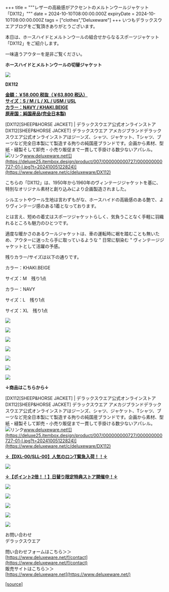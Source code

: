+++
title = """レザーの高級感がアクセントのメルトンウールジャケット「DX112」"""
date = 2024-10-10T08:00:00.000Z
expiryDate = 2024-10-10T08:00:00.000Z
tags = ["clothes","Deluxeware"]
+++
いつもデラックスウエアブログをご覧頂きありがとうございます。

本日は、ホースハイドとメルトンウールの組合せからなるスポーツジャケット「DX112」をご紹介します。

一味違うアウターを是非ご覧ください。

**ホースハイドとメルトンウールの切替ジャケット**

**[![](https://stat.ameba.jp/user_images/20241010/16/deluxeware/86/da/j/o1126150015496227859.jpg)](https://stat.ameba.jp/user_images/20241010/16/deluxeware/86/da/j/o1126150015496227859.jpg)**

**DX112**

**[金額：￥58,000 税抜（￥63,800 税込）](https://www.deluxeware.net/c/deluxeware/DX112)  
[サイズ：S / M / L / XL / USM / USL](https://www.deluxeware.net/c/deluxeware/DX112)  
[カラー：NAVY / KHAKI.BEIGE](https://www.deluxeware.net/c/deluxeware/DX112)  
[原産国：純国産品(完全日本製)](https://www.deluxeware.net/c/deluxeware/DX112)**

[DX112\[SHEEP&HORSE JACKET\] | デラックスウエア公式オンラインストアDX112\[SHEEP&HORSE JACKET\] デラックスウエア アメカジブランドデラックスウエア公式オンラインストアはジーンズ、シャツ、ジャケット、Tシャツ、ブーツなど完全日本製にて製造する拘りの純国産ブランドです。企画から素材、型紙・縫製そして卸売・小売り販促まで一貫して手掛ける数少ないアパレル。![リンク](https://c.stat100.ameba.jp/ameblo/symbols/v3.20.0/svg/gray/editor_link.svg)www.deluxeware.net![](https://deluxe25.itembox.design/product/007/000000000727/000000000727-01-l.jpg?t=20241005122824)](https://www.deluxeware.net/c/deluxeware/DX112)

こちらの「DX112」は、1950年から1960年のヴィンテージジャケットを基に、特別なオリジナル素材と創り込みにより企画製造されました。

シルエットやウール生地は言わずもがな、ホースハイドの高級感のある艶で、よりヴィンテージ感のある1着となっております。

とは言え、短めの着丈はスポーツジャケットらしく、気負うことなく手軽に羽織れるところも魅力のひとつです。

適度な暖かさのあるウールジャケットは、車の運転時に裾を踏むことも無いため、アウターに迷ったら手に取っているような " 日常に馴染む " ヴィンテージジャケットとして活躍の予感。

残りカラー/サイズは以下の通りです。

カラー：KHAKI.BEIGE 

サイズ：M　残り1点

カラー：NAVY

サイズ：L　残り1点

サイズ：XL　残り1点

[![](https://stat.ameba.jp/user_images/20241010/16/deluxeware/90/e6/j/o1125157515496227865.jpg)](https://stat.ameba.jp/user_images/20241010/16/deluxeware/90/e6/j/o1125157515496227865.jpg)

[![](https://stat.ameba.jp/user_images/20241010/16/deluxeware/42/34/j/o1126150015496227855.jpg)](https://stat.ameba.jp/user_images/20241010/16/deluxeware/42/34/j/o1126150015496227855.jpg)

[![](https://stat.ameba.jp/user_images/20241010/16/deluxeware/18/9b/j/o1124150015496227867.jpg)](https://stat.ameba.jp/user_images/20241010/16/deluxeware/18/9b/j/o1124150015496227867.jpg)

[![](https://stat.ameba.jp/user_images/20241010/16/deluxeware/31/1b/j/o1125157515496227883.jpg)](https://stat.ameba.jp/user_images/20241010/16/deluxeware/31/1b/j/o1125157515496227883.jpg)

[![](https://stat.ameba.jp/user_images/20241010/16/deluxeware/6c/05/j/o1126150015496227872.jpg)](https://stat.ameba.jp/user_images/20241010/16/deluxeware/6c/05/j/o1126150015496227872.jpg)

![](https://deluxe25.itembox.design/product/007/000000000727/000000000727-04-l.jpg?t=20241005122824)

![](https://deluxe25.itembox.design/product/007/000000000727/000000000727-02-l.jpg?t=20241005122824)

**↓商品はこちらから↓**

[DX112\[SHEEP&HORSE JACKET\] | デラックスウエア公式オンラインストアDX112\[SHEEP&HORSE JACKET\] デラックスウエア アメカジブランドデラックスウエア公式オンラインストアはジーンズ、シャツ、ジャケット、Tシャツ、ブーツなど完全日本製にて製造する拘りの純国産ブランドです。企画から素材、型紙・縫製そして卸売・小売り販促まで一貫して手掛ける数少ないアパレル。![リンク](https://c.stat100.ameba.jp/ameblo/symbols/v3.20.0/svg/gray/editor_link.svg)www.deluxeware.net![](https://deluxe25.itembox.design/product/007/000000000727/000000000727-01-l.jpg?t=20241005122824)](https://www.deluxeware.net/c/deluxeware/DX112)

**[↓【DXL-00/SLL-00】人気のロンT緊急入荷！！↓](https://www.deluxeware.net/)**

[![](https://stat.ameba.jp/user_images/20241007/16/deluxeware/df/96/j/o0800026015495163803.jpg?caw=800)](https://www.deluxeware.net/)

  
**[↓【ポイント2倍！！】日替り限定特典ストア開催中！↓](https://www.deluxeware.net/)**

[![](https://stat.ameba.jp/user_images/20241007/17/deluxeware/da/a1/j/o1200050015495173437.jpg?caw=800)](https://www.deluxeware.net/)

[![](https://stat.ameba.jp/user_images/20240614/12/deluxeware/fb/b4/j/o0800026015451324172.jpg?caw=800)](https://www.deluxeware.net/c/2024FWreserveall)

[![](https://stat.ameba.jp/user_images/20240315/15/deluxeware/04/7f/j/o0800026015413271803.jpg?caw=800)](https://www.instagram.com/deluxeware/?hl=ja)

[![](https://stat.ameba.jp/user_images/20220415/12/deluxeware/3b/ce/j/o0800026015103175481.jpg?caw=800)](https://www.deluxeware.net/f/headstore)

[![](https://stat.ameba.jp/user_images/20220415/12/deluxeware/d7/c6/j/o0800026015103175487.jpg?caw=800)](https://www.deluxeware.net/)

お問い合わせ  
デラックスウエア

問い合わせフォームはこちら＞＞  
[https://www.deluxeware.net/f/contact](https://www.deluxeware.net/f/contact)  
販売サイトはこちら＞＞  
[https://www.deluxeware.net](https://www.deluxeware.net/)

[[source]](https://ameblo.jp/deluxeware/entry-12870714026.html)

